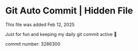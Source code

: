 # Git Auto Commit | Hidden File

This file was added Feb 12, 2025

Just for fun and keeping my daily git commit active 🤪

commit number: 3286300
